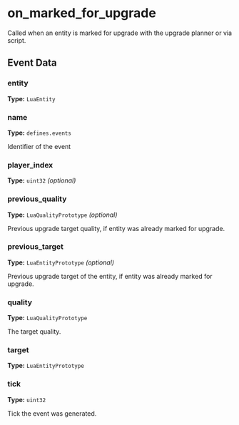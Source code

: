 # on_marked_for_upgrade

Called when an entity is marked for upgrade with the upgrade planner or via script.

## Event Data

### entity

**Type:** `LuaEntity`

### name

**Type:** `defines.events`

Identifier of the event

### player_index

**Type:** `uint32` *(optional)*

### previous_quality

**Type:** `LuaQualityPrototype` *(optional)*

Previous upgrade target quality, if entity was already marked for upgrade.

### previous_target

**Type:** `LuaEntityPrototype` *(optional)*

Previous upgrade target of the entity, if entity was already marked for upgrade.

### quality

**Type:** `LuaQualityPrototype`

The target quality.

### target

**Type:** `LuaEntityPrototype`

### tick

**Type:** `uint32`

Tick the event was generated.

